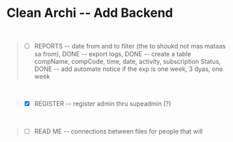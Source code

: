 # Clean Archi -- Add Backend

<br>

>- [ ] REPORTS
-- date from and to filter (the  to shoukd not mas mataas sa from), DONE
-- export logs, DONE
-- create a table
compName, compCode, time, date, activity, subscription Status, DONE
-- add automate notice if the exp is one week, 3 dyas, one week


<br>

>- [x] REGISTER
-- register admin thru supeadmin (?)


<br>

>- [ ] READ ME
-- connections between files for people that will 
